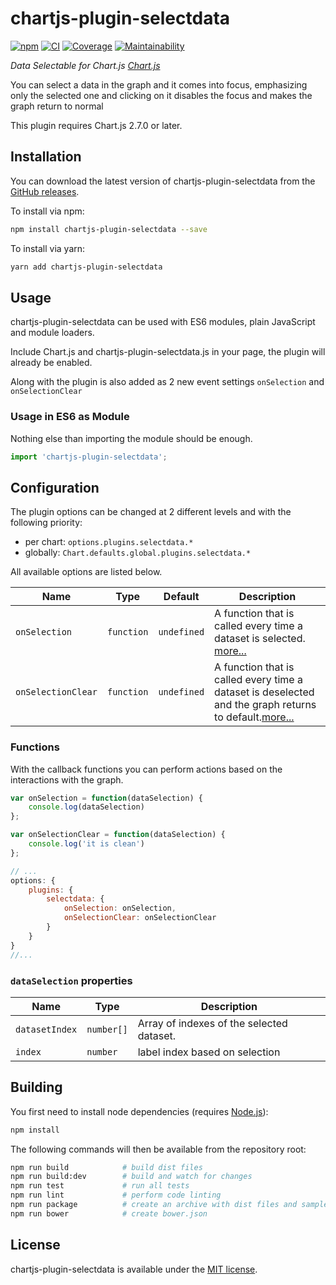 # chartjs-plugin-selectdata

[![npm](https://img.shields.io/npm/v/chartjs-plugin-selectdata.svg?style=flat-square)](https://npmjs.com/package/chartjs-plugin-selectdata) [![CI](https://github.com/luancaike/chartjs-plugin-selectdata/actions/workflows/ci.yml/badge.svg)](https://github.com/luancaike/chartjs-plugin-selectdata/actions/workflows/ci.yml) [![Coverage](https://img.shields.io/codeclimate/coverage/luancaike/chartjs-plugin-selectdata.svg?style=flat-square)](https://codeclimate.com/github/luancaike/chartjs-plugin-selectdata)  [![Maintainability](https://img.shields.io/codeclimate/maintainability/luancaike/chartjs-plugin-selectdata.svg?style=flat-square)](https://codeclimate.com/github/luancaike/chartjs-plugin-selectdata)

*Data Selectable for Chart.js [Chart.js](https://www.chartjs.org)*

You can select a data in the graph and it comes into focus, emphasizing only the selected one and clicking on it disables the focus and makes the graph return to normal

This plugin requires Chart.js 2.7.0 or later.

## Installation

You can download the latest version of chartjs-plugin-selectdata from the [GitHub releases](https://github.com/luancaike/chartjs-plugin-selectdata/releases/latest).

To install via npm:

```bash
npm install chartjs-plugin-selectdata --save
```

To install via yarn:

```bash
yarn add chartjs-plugin-selectdata
```

## Usage

chartjs-plugin-selectdata can be used with ES6 modules, plain JavaScript and module loaders.

Include Chart.js and chartjs-plugin-selectdata.js in your page, the plugin will already be enabled.

Along with the plugin is also added as 2 new event settings `onSelection` and `onSelectionClear`

### Usage in ES6 as Module

Nothing else than importing the module should be enough.

```js
import 'chartjs-plugin-selectdata';
```

## Configuration

The plugin options can be changed at 2 different levels and with the following priority:

- per chart: `options.plugins.selectdata.*`
- globally: `Chart.defaults.global.plugins.selectdata.*`

All available options are listed below.

| Name | Type | Default | Description
| ---- | ---- | ------- | -----------
| `onSelection` | `function` | `undefined` | A function that is called every time a dataset is selected. [more...](#functions)
| `onSelectionClear` | `function` | `undefined` | A function that is called every time a dataset is deselected and the graph returns to default.[more...](#functions)

### Functions

With the callback functions you can perform actions based on the interactions with the graph.

```js
var onSelection = function(dataSelection) {
    console.log(dataSelection)
};

var onSelectionClear = function(dataSelection) {
    console.log('it is clean')
};

// ...
options: {
    plugins: {
        selectdata: {
            onSelection: onSelection,
            onSelectionClear: onSelectionClear
        }
    }
}
//...

```
### `dataSelection` properties

| Name | Type  | Description
| ---- | ----  | -----------
| `datasetIndex` | `number[]`  |  Array of indexes of the selected dataset.
| `index` | `number`  |  label index based on selection


## Building

You first need to install node dependencies (requires [Node.js](https://nodejs.org/)):

```bash
npm install
```

The following commands will then be available from the repository root:

```bash
npm run build            # build dist files
npm run build:dev        # build and watch for changes
npm run test             # run all tests
npm run lint             # perform code linting
npm run package          # create an archive with dist files and samples
npm run bower            # create bower.json
```

## License

chartjs-plugin-selectdata is available under the [MIT license](https://opensource.org/licenses/MIT).
